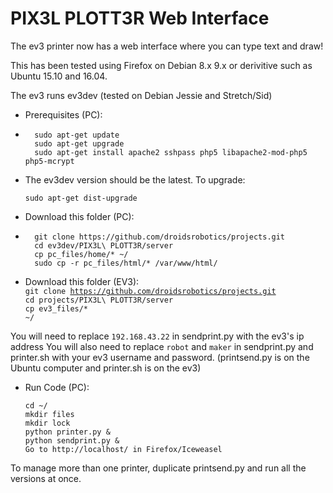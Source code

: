 <h1>PIX3L PLOTT3R Web Interface</h1>

The ev3 printer now has a web interface where you can type text and draw!

This has been tested using Firefox on Debian 8.x 9.x or derivitive such as Ubuntu 15.10 and 16.04.

The ev3 runs ev3dev (tested on Debian Jessie and Stretch/Sid)

*   Prerequisites (PC):
*   
        sudo apt-get update
        sudo apt-get upgrade
        sudo apt-get install apache2 sshpass php5 libapache2-mod-php5 php5-mcrypt

*   The ev3dev version should be the latest. To upgrade:

        sudo apt-get dist-upgrade


*   Download this folder (PC):
*   
        git clone https://github.com/droidsrobotics/projects.git
        cd ev3dev/PIX3L\ PLOTT3R/server
        cp pc_files/home/* ~/
        sudo cp -r pc_files/html/* /var/www/html/

*   Download this folder (EV3):<br>
        <code>git clone https://github.com/droidsrobotics/projects.git</code><br>
        <code>cd projects/PIX3L\ PLOTT3R/server</code><br>
        <code>cp ev3_files/* ~/</code><br>

You will need to replace <code>192.168.43.22</code> in sendprint.py with the ev3's ip address
You will also need to replace <code>robot</code> and <code>maker</code> in sendprint.py and printer.sh with your ev3 username and password.
(printsend.py is on the Ubuntu computer and printer.sh is on the ev3)

*   Run Code (PC):
  
        cd ~/
        mkdir files
        mkdir lock
        python printer.py &
        python sendprint.py & 
        Go to http://localhost/ in Firefox/Iceweasel

To manage more than one printer, duplicate printsend.py and run all the versions at once.

